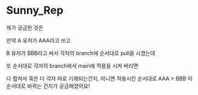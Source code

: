 # Sunny_Rep

제가 궁금한 것은

만약 A 유저가 AAA라고 쓰고

B 유저가 BBB라고 써서 
각자의 branch에 순서대로 pull을 시켰는데

또 순서대로 각자의 branch에서 
main에 적용을 시켜 버리면

다 합쳐서 혹은 다 각자 따로 기재되는건지,
아니면 적용시킨 순서대로 AAA > BBB 이 순서대로
바뀌는 건지가 궁금해졌어요!